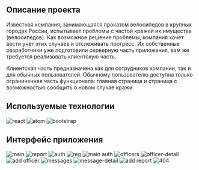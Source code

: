 ## Описание проекта

Известная компания, занимающаяся прокатом велосипедов в крупных городах России, испытывает проблемы с частой кражей их имущества (велосипедов). Как возможное решение проблемы, компания хочет вести учёт этих случаев и отслеживать прогресс. Их собственные разработчики уже подготовили серверную часть приложения, вам же требуется реализовать клиентскую часть.

Клиентская часть предназначена как для сотрудников компании, так и для обычных пользователей. Обычному пользователю доступна только ограниченная часть функционала: главная страница и страница с возможностью сообщить о новом случае кражи.

## Используемые технологии

![react](https://user-images.githubusercontent.com/57951559/226121205-35a276bd-68e8-42c6-974c-4e9c72e66452.png)
![atom](https://user-images.githubusercontent.com/57951559/226121209-9b3b252f-8b04-4473-9a1a-4ed728e6e768.png)
![bootstrap](https://user-images.githubusercontent.com/57951559/226121213-c40f9e58-9e70-4c33-820e-0f4ec5dc44e6.png)


## Интерфейс приложения
![main](https://user-images.githubusercontent.com/57951559/226120687-fa8e30b1-d52d-443b-b7fa-8014dbbd3bf8.png)
![report](https://user-images.githubusercontent.com/57951559/226120692-62323e5a-3fd2-4798-81b2-96c17c161344.png)
![auth](https://user-images.githubusercontent.com/57951559/226120667-1969180f-b6c0-4976-b6e7-b2a76a7a06a6.png)
![reg](https://user-images.githubusercontent.com/57951559/226120670-9cf9d928-05a3-4c53-925c-6ee4c4932a63.png)
![main auth](https://user-images.githubusercontent.com/57951559/226120697-4d99dee3-5590-4acf-8531-fb063fdfede1.png)
![officers](https://user-images.githubusercontent.com/57951559/226120714-c63b06f3-b562-4d64-81bf-d6ab2c777cff.png)
![officer-detail](https://user-images.githubusercontent.com/57951559/226120716-3bcc63dd-2ba9-40c8-8342-9da0d5f4e506.png)
![add officer](https://user-images.githubusercontent.com/57951559/226120720-998f4161-de30-4cd5-a69d-0193e4aad79a.png)
![messages](https://user-images.githubusercontent.com/57951559/226120722-bbbdbbe3-cfba-4861-99ee-f65a4239f493.png)
![message-detail](https://user-images.githubusercontent.com/57951559/226120723-78493058-3285-41f3-b757-e1eda3f3dd56.png)
![add report](https://user-images.githubusercontent.com/57951559/226120725-621c83c6-75cc-40da-97b5-97a15d791d7b.png)
![404](https://user-images.githubusercontent.com/57951559/226120726-a67a3a84-eff1-4d8b-a802-cc2fa0c9a7fc.png)
